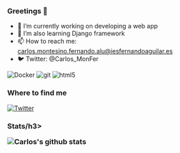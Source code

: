 ### Greetings 👋

- 🔭 I’m currently working on developing a web app
- 🌱 I’m also learning Django framework
- 📫 How to reach me: carlos.montesino.fernando.alu@iesfernandoaguilar.es
- :bird: Twitter: @Carlos_MonFer
<p>
  <img alt="Docker" src="https://img.shields.io/badge/-Docker-46a2f1?style=flat-square&logo=docker&logoColor=white" />
  <img alt="git" src="https://img.shields.io/badge/-Git-F05032?style=flat-square&logo=git&logoColor=white" />
  <img alt="html5" src="https://img.shields.io/badge/-HTML5-E34F26?style=flat-square&logo=html5&logoColor=white" />
</p>
<h3>Where to find me</h3>
<p><a href="https://twitter.com/Carlos_MonFer" target="_blank"><img alt="Twitter" src="https://img.shields.io/badge/twitter-%231DA1F2.svg?&style=for-the-badge&logo=twitter&logoColor=white" /></a>
</p>
<h3>Stats/h3>

![Carlos's github stats](https://github-readme-stats.vercel.app/api?username=CarlosMontesino02&show_icons=true&theme=dracula&hide=stars,issues)
